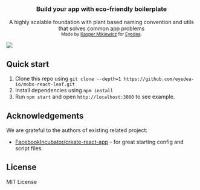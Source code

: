 <h3 align="center"><strong>Build your app with eco-friendly boilerplate</strong></h3>
<div align="center">A highly scalable foundation with plant based naming convention and utils that solves common app problems</div>

<div align="center">
  <sub>Made by <a href="https://twitter.com/idered">Kasper Mikiewicz</a> for <a href="https://github.com/eyedea-io">Eyedea</a>.
</div>

![](https://cloud.githubusercontent.com/assets/230404/18255486/75caeeca-73aa-11e6-97bd-2a798a884e3d.png)
<br>

## Quick start

1. Clone this repo using `git clone --depth=1 https://github.com/eyedea-io/mobx-react-leaf.git`
2. Install dependencies using `npm install`
3. Run `npm start` and open `http://localhost:3000` to see example.

## Acknowledgements

We are grateful to the authors of existing related project:

* [FacebookIncubator/create-react-app](https://github.com/facebookincubator/create-react-app) - for great starting config and script files.

## License

MIT License
